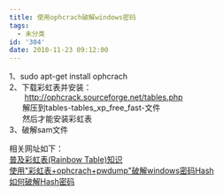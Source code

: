 ```yaml
---
title: 使用ophcrach破解windows密码
tags:
  - 未分类
id: '304'
date: 2010-11-23 09:12:00
---
```


1、sudo apt-get install ophcrach  
2、下载彩虹表并安装：  
       http://ophcrack.sourceforge.net/tables.php  
      解压到tables-tables\_xp\_free\_fast-文件  
      然后才能安装彩虹表  
3、破解sam文件  
  
相关网址如下：  
[普及彩虹表(Rainbow Table)知识](http://www.aiezu.com/Article/Rainbow_Table_Introductions.aspx)  
[使用"彩虹表+ophcrach+pwdump"破解windows密码Hash](http://www.aiezu.com/Article/Rainbow_table_kill_lm.aspx)  
[如何破解Hash密码](http://www.heibai.net/articles/hacker/mimapojie/2010/0607/8049.html)